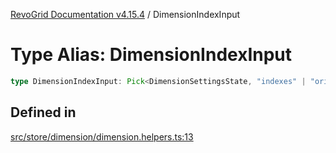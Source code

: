 [RevoGrid Documentation v4.15.4](README.md) / DimensionIndexInput

# Type Alias: DimensionIndexInput

```ts
type DimensionIndexInput: Pick<DimensionSettingsState, "indexes" | "originItemSize" | "indexToItem">;
```

## Defined in

[src/store/dimension/dimension.helpers.ts:13](https://github.com/revolist/revogrid/blob/1645225511bdf49c1a62fd26a91ac5b7e1558fd9/src/store/dimension/dimension.helpers.ts#L13)

